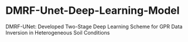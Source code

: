 # DMRF-Unet-Deep-Learning-Model
DMRF-UNet: Developed Two-Stage Deep Learning Scheme for GPR Data Inversion in Heterogeneous Soil Conditions
